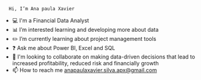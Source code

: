       Hi, I’m Ana paula Xavier


- 💻 I'm a Financial Data Analyst
- 📊 I’m interested learning and developing more about data
- ✏️ I’m currently learning about project management tools
- ❓ Ask me about Power BI, Excel and SQL
- 🔎 I'm looking to collaborate on making data-driven decisions that lead to increased profitability, reduced risk and financially growth
- 📫 How to reach me anapaulaxavier.silva.apx@gmail.com

<link rel="stylesheet" type='text/css' href="https://cdn.jsdelivr.net/gh/devicons/devicon@latest/devicon.min.css" />


<!---
Anapaulaxavierr/Anapaulaxavierr is a ✨ special ✨ repository because its `README.md` (this file) appears on your GitHub profile.
You can click the Preview link to take a look at your changes.
--->
